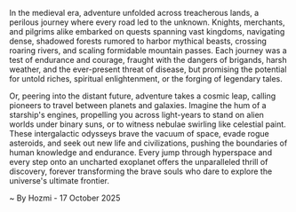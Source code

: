 
In the medieval era, adventure unfolded across treacherous lands, a perilous journey where every road led to the unknown. Knights, merchants, and pilgrims alike embarked on quests spanning vast kingdoms, navigating dense, shadowed forests rumored to harbor mythical beasts, crossing roaring rivers, and scaling formidable mountain passes. Each journey was a test of endurance and courage, fraught with the dangers of brigands, harsh weather, and the ever-present threat of disease, but promising the potential for untold riches, spiritual enlightenment, or the forging of legendary tales.

Or, peering into the distant future, adventure takes a cosmic leap, calling pioneers to travel between planets and galaxies. Imagine the hum of a starship's engines, propelling you across light-years to stand on alien worlds under binary suns, or to witness nebulae swirling like celestial paint. These intergalactic odysseys brave the vacuum of space, evade rogue asteroids, and seek out new life and civilizations, pushing the boundaries of human knowledge and endurance. Every jump through hyperspace and every step onto an uncharted exoplanet offers the unparalleled thrill of discovery, forever transforming the brave souls who dare to explore the universe's ultimate frontier.

~ By Hozmi - 17 October 2025
